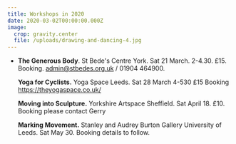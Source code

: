 ```yaml
---
title: Workshops in 2020
date: 2020-03-02T00:00:00.000Z
image:
  crop: gravity.center
  file: /uploads/drawing-and-dancing-4.jpg
---
```

* **The Generous Body**. St Bede's Centre York. Sat 21 March. 2-4.30. £15. Booking. [admin@stbedes.org.uk](< admin@stbedes.org.uk>) / 01904 464900. 

  **Yoga for Cyclists.** Yoga Space Leeds.  Sat 28  March 4-530 £15 Booking <https://theyogaspace.co.uk/>

  **Moving into Sculpture.** Yorkshire Artspace Sheffield. Sat April 18. £10. Booking please contact Gerry

  **Marking Movement.** Stanley and Audrey Burton Gallery University of Leeds. Sat  May 30. Booking details to follow.

